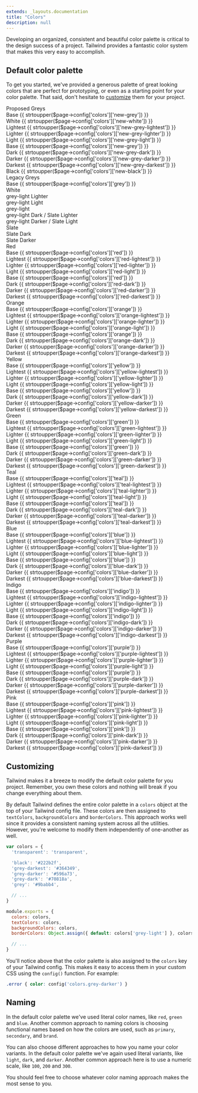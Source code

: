 ```yaml
---
extends: _layouts.documentation
title: "Colors"
description: null
---
```


Developing an organized, consistent and beautiful color palette is critical to the design success of a project. Tailwind provides a fantastic color system that makes this very easy to accomplish.

## Default color palette

To get you started, we've provided a generous palette of great looking colors that are perfect for prototyping, or even as a starting point for your color palette. That said, don't hesitate to [customize](#customizing) them for your project.

<div class="flex flex-wrap">
  <div class="w-full md:w-1/2 lg:w-1/3 mb-8">
    <div class="rounded overflow-hidden">
      <div class="text-white bg-new-grey px-6 py-4 text-sm font-semibold relative shadow z-10">
        <div class="tracking-wide uppercase mb-6">Proposed Greys</div>
        <div class="flex justify-between">
          <span class="opacity-0">Base</span>
          <span class="font-normal opacity-0 lowercase truncate">{{ strtoupper($page->config['colors']['new-grey']) }}</span>
        </div>
      </div>
      <div class="text-black bg-new-white px-6 py-3 text-sm font-semibold flex justify-between">
        <span class="-opacity-0">White</span>
        <span class="font-normal opacity-0 lowercase truncate">{{ strtoupper($page->config['colors']['new-white']) }}</span>
      </div>
      <div class="text-grey-darkest bg-new-grey-lightest px-6 py-3 text-sm font-semibold flex justify-between">
        <span class="-opacity-0">Lightest</span>
        <span class="font-normal opacity-0 lowercase truncate">{{ strtoupper($page->config['colors']['new-grey-lightest']) }}</span>
      </div>
      <div class="text-grey-darkest bg-new-grey-lighter px-6 py-3 text-sm font-semibold flex justify-between">
        <span class="-opacity-0">Lighter</span>
        <span class="font-normal opacity-0 lowercase truncate">{{ strtoupper($page->config['colors']['new-grey-lighter']) }}</span>
      </div>
      <div class="text-grey-darkest bg-new-grey-light px-6 py-3 text-sm font-semibold flex justify-between">
        <span class="-opacity-0">Light</span>
        <span class="font-normal opacity-0 lowercase truncate">{{ strtoupper($page->config['colors']['new-grey-light']) }}</span>
      </div>
      <div class="text-white bg-new-grey px-6 py-3 text-sm font-semibold flex justify-between flex justify-between">
        <span class="-opacity-0">Base</span>
        <span class="font-normal opacity-0 lowercase truncate">{{ strtoupper($page->config['colors']['new-grey']) }}</span>
      </div>
      <div class="text-white bg-new-grey-dark px-6 py-3 text-sm font-semibold flex justify-between">
        <span class="-opacity-0">Dark</span>
        <span class="font-normal opacity-0 lowercase truncate">{{ strtoupper($page->config['colors']['new-grey-dark']) }}</span>
      </div>
      <div class="text-white bg-new-grey-darker px-6 py-3 text-sm font-semibold flex justify-between">
        <span class="-opacity-0">Darker</span>
        <span class="font-normal opacity-0 lowercase truncate">{{ strtoupper($page->config['colors']['new-grey-darker']) }}</span>
      </div>
      <div class="text-white bg-new-grey-darkest px-6 py-3 text-sm font-semibold flex justify-between">
        <span class="-opacity-0">Darkest</span>
        <span class="font-normal opacity-0 lowercase truncate">{{ strtoupper($page->config['colors']['new-grey-darkest']) }}</span>
      </div>
      <div class="text-white bg-new-black px-6 py-3 text-sm font-semibold flex justify-between">
        <span class="-opacity-0">Black</span>
        <span class="font-normal opacity-0 lowercase truncate">{{ strtoupper($page->config['colors']['new-black']) }}</span>
      </div>
    </div>
  </div>

  <div class="w-full md:w-1/2 lg:w-1/3 mb-8">
    <div class="rounded overflow-hidden">
      <div class="text-white bg-grey px-6 py-4 text-sm font-semibold relative shadow z-10">
        <div class="tracking-wide uppercase mb-6">Legacy Greys</div>
        <div class="flex justify-between">
          <span class="opacity-0">Base</span>
          <span class="font-normal opacity-0">{{ strtoupper($page->config['colors']['grey']) }}</span>
        </div>
      </div>
      <div class="text-black bg-white px-6 py-3 text-sm font-semibold flex justify-between">
        <span class="">White</span>
      </div>
      <div class="text-grey-darkest bg-grey-lightest px-6 py-3 text-sm font-semibold flex justify-between">
        <span class="">grey-light Lighter</span>
      </div>
      <div class="text-grey-darkest bg-grey-lighter px-6 py-3 text-sm font-semibold flex justify-between">
        <span class="">grey-light Light</span>
      </div>
      <div class="text-grey-darkest bg-grey-light px-6 py-3 text-sm font-semibold flex justify-between">
        <span class="">grey-light</span>
      </div>
      <div class="text-white bg-grey px-6 py-3 text-sm font-semibold flex justify-between flex justify-between">
        <span class="">grey-light Dark / Slate Lighter</span>
      </div>
      <div class="text-white bg-grey-dark px-6 py-3 text-sm font-semibold flex justify-between">
        <span class="">grey-light Darker / Slate Light</span>
      </div>
      <div class="text-white bg-grey-darker px-6 py-3 text-sm font-semibold flex justify-between">
        <span class="">Slate</span>
      </div>
      <div class="text-white bg-grey-darkest px-6 py-3 text-sm font-semibold flex justify-between">
        <span class="">Slate Dark</span>
      </div>
      <div class="text-white bg-black px-6 py-3 text-sm font-semibold flex justify-between">
        <span class="">Slate Darker</span>
      </div>
    </div>
  </div>
</div>

<div class="flex flex-wrap -mx-4">
  <div class="w-full md:w-1/2 lg:w-1/3 px-4 mb-8">
    <div class="rounded overflow-hidden">
      <div class="text-white bg-red px-6 py-4 text-sm font-semibold relative shadow z-10">
        <div class="tracking-wide uppercase mb-6">Red</div>
        <div class="flex justify-between">
          <span>Base</span>
          <span class="font-normal opacity-75">{{ strtoupper($page->config['colors']['red']) }}</span>
        </div>
      </div>
      <div class="text-red-darkest bg-red-lightest px-6 py-3 text-sm font-semibold flex justify-between">
        <span>Lightest</span>
        <span class="font-normal opacity-75">{{ strtoupper($page->config['colors']['red-lightest']) }}</span>
      </div>
      <div class="text-red-darkest bg-red-lighter px-6 py-3 text-sm font-semibold flex justify-between">
        <span>Lighter</span>
        <span class="font-normal opacity-75">{{ strtoupper($page->config['colors']['red-lighter']) }}</span>
      </div>
      <div class="text-white bg-red-light px-6 py-3 text-sm font-semibold flex justify-between">
        <span>Light</span>
        <span class="font-normal opacity-75">{{ strtoupper($page->config['colors']['red-light']) }}</span>
      </div>
      <div class="text-white bg-red px-6 py-3 text-sm font-semibold flex justify-between">
        <span>Base</span>
        <span class="font-normal opacity-75">{{ strtoupper($page->config['colors']['red']) }}</span>
      </div>
      <div class="text-white bg-red-dark px-6 py-3 text-sm font-semibold flex justify-between">
        <span>Dark</span>
        <span class="font-normal opacity-75">{{ strtoupper($page->config['colors']['red-dark']) }}</span>
      </div>
      <div class="text-white bg-red-darker px-6 py-3 text-sm font-semibold flex justify-between">
        <span>Darker</span>
        <span class="font-normal opacity-75">{{ strtoupper($page->config['colors']['red-darker']) }}</span>
      </div>
      <div class="text-white bg-red-darkest px-6 py-3 text-sm font-semibold flex justify-between">
        <span>Darkest</span>
        <span class="font-normal opacity-75">{{ strtoupper($page->config['colors']['red-darkest']) }}</span>
      </div>
    </div>
  </div>
  <div class="w-full md:w-1/2 lg:w-1/3 px-4 mb-8">
    <div class="rounded overflow-hidden">
      <div class="text-white bg-orange px-6 py-4 text-sm font-semibold relative shadow z-10">
        <div class="tracking-wide uppercase mb-6">Orange</div>
        <div class="flex justify-between">
          <span>Base</span>
          <span class="font-normal opacity-75">{{ strtoupper($page->config['colors']['orange']) }}</span>
        </div>
      </div>
      <div class="text-orange-darkest bg-orange-lightest px-6 py-3 text-sm font-semibold flex justify-between">
        <span>Lightest</span>
        <span class="font-normal opacity-75">{{ strtoupper($page->config['colors']['orange-lightest']) }}</span>
      </div>
      <div class="text-orange-darkest bg-orange-lighter px-6 py-3 text-sm font-semibold flex justify-between">
        <span>Lighter</span>
        <span class="font-normal opacity-75">{{ strtoupper($page->config['colors']['orange-lighter']) }}</span>
      </div>
      <div class="text-orange-darkest bg-orange-light px-6 py-3 text-sm font-semibold flex justify-between">
        <span>Light</span>
        <span class="font-normal opacity-75">{{ strtoupper($page->config['colors']['orange-light']) }}</span>
      </div>
      <div class="text-white bg-orange px-6 py-3 text-sm font-semibold flex justify-between">
        <span>Base</span>
        <span class="font-normal opacity-75">{{ strtoupper($page->config['colors']['orange']) }}</span>
      </div>
      <div class="text-white bg-orange-dark px-6 py-3 text-sm font-semibold flex justify-between">
        <span>Dark</span>
        <span class="font-normal opacity-75">{{ strtoupper($page->config['colors']['orange-dark']) }}</span>
      </div>
      <div class="text-white bg-orange-darker px-6 py-3 text-sm font-semibold flex justify-between">
        <span>Darker</span>
        <span class="font-normal opacity-75">{{ strtoupper($page->config['colors']['orange-darker']) }}</span>
      </div>
      <div class="text-white bg-orange-darkest px-6 py-3 text-sm font-semibold flex justify-between">
        <span>Darkest</span>
        <span class="font-normal opacity-75">{{ strtoupper($page->config['colors']['orange-darkest']) }}</span>
      </div>
    </div>
  </div>
  <div class="w-full md:w-1/2 lg:w-1/3 px-4 mb-8">
    <div class="rounded overflow-hidden">
      <div class="text-yellow-darkest bg-yellow px-6 py-4 text-sm font-semibold relative shadow z-10">
        <div class="tracking-wide uppercase mb-6">Yellow</div>
        <div class="flex justify-between">
          <span>Base</span>
          <span class="font-normal opacity-75">{{ strtoupper($page->config['colors']['yellow']) }}</span>
        </div>
      </div>
      <div class="text-yellow-darkest bg-yellow-lightest px-6 py-3 text-sm font-semibold flex justify-between">
        <span>Lightest</span>
        <span class="font-normal opacity-75">{{ strtoupper($page->config['colors']['yellow-lightest']) }}</span>
      </div>
      <div class="text-yellow-darkest bg-yellow-lighter px-6 py-3 text-sm font-semibold flex justify-between">
        <span>Lighter</span>
        <span class="font-normal opacity-75">{{ strtoupper($page->config['colors']['yellow-lighter']) }}</span>
      </div>
      <div class="text-yellow-darkest bg-yellow-light px-6 py-3 text-sm font-semibold flex justify-between">
        <span>Light</span>
        <span class="font-normal opacity-75">{{ strtoupper($page->config['colors']['yellow-light']) }}</span>
      </div>
      <div class="text-yellow-darkest bg-yellow px-6 py-3 text-sm font-semibold flex justify-between">
        <span>Base</span>
        <span class="font-normal opacity-75">{{ strtoupper($page->config['colors']['yellow']) }}</span>
      </div>
      <div class="text-yellow-darkest bg-yellow-dark px-6 py-3 text-sm font-semibold flex justify-between">
        <span>Dark</span>
        <span class="font-normal opacity-75">{{ strtoupper($page->config['colors']['yellow-dark']) }}</span>
      </div>
      <div class="text-white bg-yellow-darker px-6 py-3 text-sm font-semibold flex justify-between">
        <span>Darker</span>
        <span class="font-normal opacity-75">{{ strtoupper($page->config['colors']['yellow-darker']) }}</span>
      </div>
      <div class="text-white bg-yellow-darkest px-6 py-3 text-sm font-semibold flex justify-between">
        <span>Darkest</span>
        <span class="font-normal opacity-75">{{ strtoupper($page->config['colors']['yellow-darkest']) }}</span>
      </div>
    </div>
  </div>
  <div class="w-full md:w-1/2 lg:w-1/3 px-4 mb-8">
    <div class="rounded overflow-hidden">
      <div class="text-white bg-green px-6 py-4 text-sm font-semibold relative shadow z-10">
        <div class="tracking-wide uppercase mb-6">Green</div>
        <div class="flex justify-between">
          <span>Base</span>
          <span class="font-normal opacity-75">{{ strtoupper($page->config['colors']['green']) }}</span>
        </div>
      </div>
      <div class="text-green-darkest bg-green-lightest px-6 py-3 text-sm font-semibold flex justify-between">
        <span>Lightest</span>
        <span class="font-normal opacity-75">{{ strtoupper($page->config['colors']['green-lightest']) }}</span>
      </div>
      <div class="text-green-darkest bg-green-lighter px-6 py-3 text-sm font-semibold flex justify-between">
        <span>Lighter</span>
        <span class="font-normal opacity-75">{{ strtoupper($page->config['colors']['green-lighter']) }}</span>
      </div>
      <div class="text-green-darkest bg-green-light px-6 py-3 text-sm font-semibold flex justify-between">
        <span>Light</span>
        <span class="font-normal opacity-75">{{ strtoupper($page->config['colors']['green-light']) }}</span>
      </div>
      <div class="text-white bg-green px-6 py-3 text-sm font-semibold flex justify-between">
        <span>Base</span>
        <span class="font-normal opacity-75">{{ strtoupper($page->config['colors']['green']) }}</span>
      </div>
      <div class="text-white bg-green-dark px-6 py-3 text-sm font-semibold flex justify-between">
        <span>Dark</span>
        <span class="font-normal opacity-75">{{ strtoupper($page->config['colors']['green-dark']) }}</span>
      </div>
      <div class="text-white bg-green-darker px-6 py-3 text-sm font-semibold flex justify-between">
        <span>Darker</span>
        <span class="font-normal opacity-75">{{ strtoupper($page->config['colors']['green-darker']) }}</span>
      </div>
      <div class="text-white bg-green-darkest px-6 py-3 text-sm font-semibold flex justify-between">
        <span>Darkest</span>
        <span class="font-normal opacity-75">{{ strtoupper($page->config['colors']['green-darkest']) }}</span>
      </div>
    </div>
  </div>
  <div class="w-full md:w-1/2 lg:w-1/3 px-4 mb-8">
    <div class="rounded overflow-hidden">
      <div class="text-white bg-teal px-6 py-4 text-sm font-semibold relative shadow z-10">
        <div class="tracking-wide uppercase mb-6">Teal</div>
        <div class="flex justify-between">
          <span>Base</span>
          <span class="font-normal opacity-75">{{ strtoupper($page->config['colors']['teal']) }}</span>
        </div>
      </div>
      <div class="text-teal-darkest bg-teal-lightest px-6 py-3 text-sm font-semibold flex justify-between">
        <span>Lightest</span>
        <span class="font-normal opacity-75">{{ strtoupper($page->config['colors']['teal-lightest']) }}</span>
      </div>
      <div class="text-teal-darkest bg-teal-lighter px-6 py-3 text-sm font-semibold flex justify-between">
        <span>Lighter</span>
        <span class="font-normal opacity-75">{{ strtoupper($page->config['colors']['teal-lighter']) }}</span>
      </div>
      <div class="text-teal-darkest bg-teal-light px-6 py-3 text-sm font-semibold flex justify-between">
        <span>Light</span>
        <span class="font-normal opacity-75">{{ strtoupper($page->config['colors']['teal-light']) }}</span>
      </div>
      <div class="text-white bg-teal px-6 py-3 text-sm font-semibold flex justify-between">
        <span>Base</span>
        <span class="font-normal opacity-75">{{ strtoupper($page->config['colors']['teal']) }}</span>
      </div>
      <div class="text-white bg-teal-dark px-6 py-3 text-sm font-semibold flex justify-between">
        <span>Dark</span>
        <span class="font-normal opacity-75">{{ strtoupper($page->config['colors']['teal-dark']) }}</span>
      </div>
      <div class="text-white bg-teal-darker px-6 py-3 text-sm font-semibold flex justify-between">
        <span>Darker</span>
        <span class="font-normal opacity-75">{{ strtoupper($page->config['colors']['teal-darker']) }}</span>
      </div>
      <div class="text-white bg-teal-darkest px-6 py-3 text-sm font-semibold flex justify-between">
        <span>Darkest</span>
        <span class="font-normal opacity-75">{{ strtoupper($page->config['colors']['teal-darkest']) }}</span>
      </div>
    </div>
  </div>
  <div class="w-full md:w-1/2 lg:w-1/3 px-4 mb-8">
    <div class="rounded overflow-hidden">
      <div class="text-white bg-blue px-6 py-4 text-sm font-semibold relative shadow z-10">
        <div class="tracking-wide uppercase mb-6">Blue</div>
        <div class="flex justify-between">
          <span>Base</span>
          <span class="font-normal opacity-75">{{ strtoupper($page->config['colors']['blue']) }}</span>
        </div>
      </div>
      <div class="text-blue-darkest bg-blue-lightest px-6 py-3 text-sm font-semibold flex justify-between">
        <span>Lightest</span>
        <span class="font-normal opacity-75">{{ strtoupper($page->config['colors']['blue-lightest']) }}</span>
      </div>
      <div class="text-blue-darkest bg-blue-lighter px-6 py-3 text-sm font-semibold flex justify-between">
        <span>Lighter</span>
        <span class="font-normal opacity-75">{{ strtoupper($page->config['colors']['blue-lighter']) }}</span>
      </div>
      <div class="text-white bg-blue-light px-6 py-3 text-sm font-semibold flex justify-between">
        <span>Light</span>
        <span class="font-normal opacity-75">{{ strtoupper($page->config['colors']['blue-light']) }}</span>
      </div>
      <div class="text-white bg-blue px-6 py-3 text-sm font-semibold flex justify-between">
        <span>Base</span>
        <span class="font-normal opacity-75">{{ strtoupper($page->config['colors']['blue']) }}</span>
      </div>
      <div class="text-white bg-blue-dark px-6 py-3 text-sm font-semibold flex justify-between">
        <span>Dark</span>
        <span class="font-normal opacity-75">{{ strtoupper($page->config['colors']['blue-dark']) }}</span>
      </div>
      <div class="text-white bg-blue-darker px-6 py-3 text-sm font-semibold flex justify-between">
        <span>Darker</span>
        <span class="font-normal opacity-75">{{ strtoupper($page->config['colors']['blue-darker']) }}</span>
      </div>
      <div class="text-white bg-blue-darkest px-6 py-3 text-sm font-semibold flex justify-between">
        <span>Darkest</span>
        <span class="font-normal opacity-75">{{ strtoupper($page->config['colors']['blue-darkest']) }}</span>
      </div>
    </div>
  </div>
  <div class="w-full md:w-1/2 lg:w-1/3 px-4 mb-8">
    <div class="rounded overflow-hidden">
      <div class="text-white bg-indigo px-6 py-4 text-sm font-semibold relative shadow z-10">
        <div class="tracking-wide uppercase mb-6">Indigo</div>
        <div class="flex justify-between">
          <span>Base</span>
          <span class="font-normal opacity-75">{{ strtoupper($page->config['colors']['indigo']) }}</span>
        </div>
      </div>
      <div class="text-indigo-darkest bg-indigo-lightest px-6 py-3 text-sm font-semibold flex justify-between">
        <span>Lightest</span>
        <span class="font-normal opacity-75">{{ strtoupper($page->config['colors']['indigo-lightest']) }}</span>
      </div>
      <div class="text-indigo-darkest bg-indigo-lighter px-6 py-3 text-sm font-semibold flex justify-between">
        <span>Lighter</span>
        <span class="font-normal opacity-75">{{ strtoupper($page->config['colors']['indigo-lighter']) }}</span>
      </div>
      <div class="text-white bg-indigo-light px-6 py-3 text-sm font-semibold flex justify-between">
        <span>Light</span>
        <span class="font-normal opacity-75">{{ strtoupper($page->config['colors']['indigo-light']) }}</span>
      </div>
      <div class="text-white bg-indigo px-6 py-3 text-sm font-semibold flex justify-between">
        <span>Base</span>
        <span class="font-normal opacity-75">{{ strtoupper($page->config['colors']['indigo']) }}</span>
      </div>
      <div class="text-white bg-indigo-dark px-6 py-3 text-sm font-semibold flex justify-between">
        <span>Dark</span>
        <span class="font-normal opacity-75">{{ strtoupper($page->config['colors']['indigo-dark']) }}</span>
      </div>
      <div class="text-white bg-indigo-darker px-6 py-3 text-sm font-semibold flex justify-between">
        <span>Darker</span>
        <span class="font-normal opacity-75">{{ strtoupper($page->config['colors']['indigo-darker']) }}</span>
      </div>
      <div class="text-white bg-indigo-darkest px-6 py-3 text-sm font-semibold flex justify-between">
        <span>Darkest</span>
        <span class="font-normal opacity-75">{{ strtoupper($page->config['colors']['indigo-darkest']) }}</span>
      </div>
    </div>
  </div>
  <div class="w-full md:w-1/2 lg:w-1/3 px-4 mb-8">
    <div class="rounded overflow-hidden">
      <div class="text-white bg-purple px-6 py-4 text-sm font-semibold relative shadow z-10">
        <div class="tracking-wide uppercase mb-6">Purple</div>
        <div class="flex justify-between">
          <span>Base</span>
          <span class="font-normal opacity-75">{{ strtoupper($page->config['colors']['purple']) }}</span>
        </div>
      </div>
      <div class="text-purple-darkest bg-purple-lightest px-6 py-3 text-sm font-semibold flex justify-between">
        <span>Lightest</span>
        <span class="font-normal opacity-75">{{ strtoupper($page->config['colors']['purple-lightest']) }}</span>
      </div>
      <div class="text-purple-darkest bg-purple-lighter px-6 py-3 text-sm font-semibold flex justify-between">
        <span>Lighter</span>
        <span class="font-normal opacity-75">{{ strtoupper($page->config['colors']['purple-lighter']) }}</span>
      </div>
      <div class="text-white bg-purple-light px-6 py-3 text-sm font-semibold flex justify-between">
        <span>Light</span>
        <span class="font-normal opacity-75">{{ strtoupper($page->config['colors']['purple-light']) }}</span>
      </div>
      <div class="text-white bg-purple px-6 py-3 text-sm font-semibold flex justify-between">
        <span>Base</span>
        <span class="font-normal opacity-75">{{ strtoupper($page->config['colors']['purple']) }}</span>
      </div>
      <div class="text-white bg-purple-dark px-6 py-3 text-sm font-semibold flex justify-between">
        <span>Dark</span>
        <span class="font-normal opacity-75">{{ strtoupper($page->config['colors']['purple-dark']) }}</span>
      </div>
      <div class="text-white bg-purple-darker px-6 py-3 text-sm font-semibold flex justify-between">
        <span>Darker</span>
        <span class="font-normal opacity-75">{{ strtoupper($page->config['colors']['purple-darker']) }}</span>
      </div>
      <div class="text-white bg-purple-darkest px-6 py-3 text-sm font-semibold flex justify-between">
        <span>Darkest</span>
        <span class="font-normal opacity-75">{{ strtoupper($page->config['colors']['purple-darkest']) }}</span>
      </div>
    </div>
  </div>
  <div class="w-full md:w-1/2 lg:w-1/3 px-4 mb-8">
    <div class="rounded overflow-hidden">
      <div class="text-white bg-pink px-6 py-4 text-sm font-semibold relative shadow z-10">
        <div class="tracking-wide uppercase mb-6">Pink</div>
        <div class="flex justify-between">
          <span>Base</span>
          <span class="font-normal opacity-75">{{ strtoupper($page->config['colors']['pink']) }}</span>
        </div>
      </div>
      <div class="text-pink-darkest bg-pink-lightest px-6 py-3 text-sm font-semibold flex justify-between">
        <span>Lightest</span>
        <span class="font-normal opacity-75">{{ strtoupper($page->config['colors']['pink-lightest']) }}</span>
      </div>
      <div class="text-pink-darkest bg-pink-lighter px-6 py-3 text-sm font-semibold flex justify-between">
        <span>Lighter</span>
        <span class="font-normal opacity-75">{{ strtoupper($page->config['colors']['pink-lighter']) }}</span>
      </div>
      <div class="text-white bg-pink-light px-6 py-3 text-sm font-semibold flex justify-between">
        <span>Light</span>
        <span class="font-normal opacity-75">{{ strtoupper($page->config['colors']['pink-light']) }}</span>
      </div>
      <div class="text-white bg-pink px-6 py-3 text-sm font-semibold flex justify-between">
        <span>Base</span>
        <span class="font-normal opacity-75">{{ strtoupper($page->config['colors']['pink']) }}</span>
      </div>
      <div class="text-white bg-pink-dark px-6 py-3 text-sm font-semibold flex justify-between">
        <span>Dark</span>
        <span class="font-normal opacity-75">{{ strtoupper($page->config['colors']['pink-dark']) }}</span>
      </div>
      <div class="text-white bg-pink-darker px-6 py-3 text-sm font-semibold flex justify-between">
        <span>Darker</span>
        <span class="font-normal opacity-75">{{ strtoupper($page->config['colors']['pink-darker']) }}</span>
      </div>
      <div class="text-white bg-pink-darkest px-6 py-3 text-sm font-semibold flex justify-between">
        <span>Darkest</span>
        <span class="font-normal opacity-75">{{ strtoupper($page->config['colors']['pink-darkest']) }}</span>
      </div>
    </div>
  </div>
</div>

## Customizing

Tailwind makes it a breeze to modify the default color palette for you project. Remember, you own these colors and nothing will break if you change everything about them.

By default Tailwind defines the entire color palette in a `colors` object at the top of your Tailwind config file. These colors are then assigned to `textColors`, `backgroundColors` and `borderColors`. This approach works well since it provides a consistent naming system across all the utilities. However, you're welcome to modify them independently of one-another as well.

```js
var colors = {
  'transparent': 'transparent',

  'black': '#222b2f',
  'grey-darkest': '#364349',
  'grey-darker': '#596a73',
  'grey-dark': '#70818a',
  'grey': '#9babb4',

  // ...
}

module.exports = {
  colors: colors,
  textColors: colors,
  backgroundColors: colors,
  borderColors: Object.assign({ default: colors['grey-light'] }, colors),

  // ...
}
```

You'll notice above that the color palette is also assigned to the `colors` key of your Tailwind config. This makes it easy to access them in your custom CSS using the `config()` function. For example:

```css
.error { color: config('colors.grey-darker') }
```

## Naming

In the default color palette we've used literal color names, like `red`, `green` and `blue`. Another common approach to naming colors is choosing functional names based on how the colors are used, such as `primary`, `secondary`, and `brand`.

You can also choose different approaches to how you name your color variants. In the default color palette we've again used literal variants, like `light`, `dark`, and `darker`. Another common approach here is to use a numeric scale, like `100`, `200` and `300`.

You should feel free to choose whatever color naming approach makes the most sense to you.

